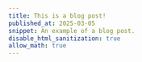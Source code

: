 ```yaml
---
title: This is a blog post!
published_at: 2025-03-05
snippet: An example of a blog post.
disable_html_sanitization: true
allow_math: true
---
```

